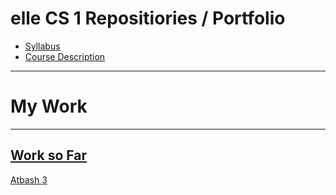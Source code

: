 # elle CS 1  Repositiories / Portfolio
* [Syllabus](https://ekblaell000.github.io/elle/Syllabus)
* [Course Description](https://ekblaell000.github.io/elle/coursedescription)
---
# My Work
---
[Work so Far](https://github.com/ekblaell000/elle/blob/master/codesofar.md)
---
[Atbash 3 ](https://github.com/ekblaell000/elle/blob/master/Atbash3)
